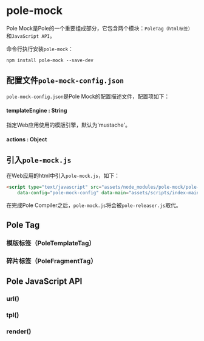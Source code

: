 pole-mock
=========
Pole Mock是Pole的一个重要组成部分，它包含两个模块：```PoleTag（html标签）```和```JavaScript API```。

命令行执行安装```pole-mock```：
```shell
npm install pole-mock --save-dev
```

配置文件```pole-mock-config.json```
-----------------------------------
```pole-mock-config.json```是Pole Mock的配置描述文件，配置项如下：

#### templateEngine : String
指定Web应用使用的模版引擎，默认为'mustache'。

#### actions : Object

引入```pole-mock.js```
----------------------

在Web应用的html中引入```pole-mock.js```，如下：

```html
<script type="text/javascript" src="assets/node_modules/pole-mock/pole-mock.js" 
    data-config="pole-mock-config" data-main="assets/scripts/index-main"></script>
```

在完成Pole Compiler之后，```pole-mock.js```将会被```pole-releaser.js```取代。



Pole Tag
--------

### 模版标签（PoleTemplateTag）


### 碎片标签（PoleFragmentTag）


Pole JavaScript API
-------------------

### url()


### tpl()


### render()


